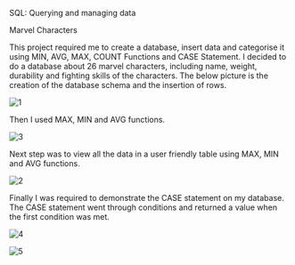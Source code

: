 
SQL: Querying and managing data

Marvel Characters

This  project required me to create a database, insert data and categorise it using MIN, AVG,  MAX, COUNT Functions and  CASE Statement. I decided to do a database about 26 marvel characters, including  name, weight, durability and fighting skills of the characters. The below picture is the creation of the database schema and the insertion of rows.

![1](https://user-images.githubusercontent.com/96391154/158005002-cf6347e3-4b61-4b09-ba62-2c255bca4497.png)

Then I used MAX, MIN and AVG functions.

![3](https://user-images.githubusercontent.com/96391154/158005120-f82428ea-86d2-4f5a-812d-7bfaebdc9160.png)

Next step was to view all the data in a user friendly table using MAX, MIN and AVG functions.

![2](https://user-images.githubusercontent.com/96391154/158005123-2ed2d752-8237-4c4d-ad1e-74d40f9db47e.png)

Finally I was required to demonstrate the CASE statement on my  database. The CASE statement went through conditions and returned a value when the first condition was met. 

![4](https://user-images.githubusercontent.com/96391154/158005276-890d9b50-985a-4a18-b366-00505b4c4dbf.png)

![5](https://user-images.githubusercontent.com/96391154/158005279-a96362ee-3502-46ee-8360-dd7567812814.png)
